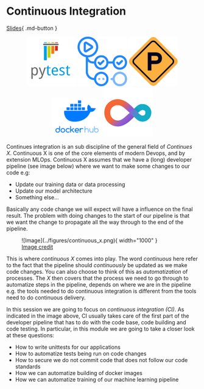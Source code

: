 # Continuous Integration

[Slides](../slides/Continues%20Integration.pdf){ .md-button }

<p align="center">
  <img src="../figures/icons/pytest.png" width="130">
  <img src="../figures/icons/actions.png" width="130">
  <img src="../figures/icons/precommit.png" width="130">
  <img src="../figures/icons/dockerhub.png" width="130">
  <img src="../figures/icons/cml.png" width="130">
</p>

Continues integration is an sub discipline of the general field of *Continues X*. Continuous X is one of the core
elements of modern Devops, and by extension MLOps. Continuous X assumes that we have a (long) developer pipeline
(see image below) where we want to make some changes to our code e.g:

* Update our training data or data processing
* Update our model architecture
* Something else...

Basically any code change we will expect will have a influence on the final result. The problem with
doing changes to the start of our pipeline is that we want the change to propagate all the way through
to the end of the pipeline.

<figure markdown>
![Image](../figures/continuous_x.png){ width="1000" }
<figcaption>
<a href="https://faun.pub/most-popular-ci-cd-pipelines-and-tools-ccfdce429867"> Image credit </a>
</figcaption>
</figure>

This is where *continuous X* comes into play. The word *continuous* here refer to the fact that the
pipeline should *continuously* be updated as we make code changes. You can also choose to think of this
as *automatization* of processes. The *X* then covers that the process we need to go through to
automatize steps in the pipeline, depends on where we are in the pipeline e.g. the tools needed to
do continuous integration is different from the tools need to do continuous delivery.

In this session we are going to focus on *continuous integration (CI)*. As indicated in the image above, CI usually
takes care of the first part of the developer pipeline that has to do with the code base, code building and code
testing. In particular, in this module we are going to take a closer look at these questions:

* How to write unittests for our applications
* How to automatize tests being run on code changes
* How to secure we do not commit code that does not follow our code standards
* How we can automatize building of docker images
* How we can automatize training of our machine learning pipeline